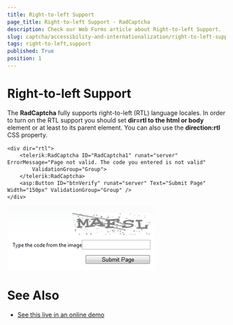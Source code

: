 ```yaml
---
title: Right-to-left Support
page_title: Right-to-left Support - RadCaptcha
description: Check our Web Forms article about Right-to-left Support.
slug: captcha/accessibility-and-internationalization/right-to-left-support
tags: right-to-left,support
published: True
position: 1
---
```


# Right-to-left Support

The **RadCaptcha** fully supports right-to-left (RTL) language locales. In order to turn on the RTL support you should set **dir=rtl to the html or body** element or at least to its parent element. You can also use the **direction:rtl** CSS property.

````ASP.NET
<div dir="rtl">
	<telerik:RadCaptcha ID="RadCaptcha1" runat="server" ErrorMessage="Page not valid. The code you entered is not valid"
		ValidationGroup="Group">
	</telerik:RadCaptcha>
	<asp:Button ID="btnVerify" runat="server" Text="Submit Page" Width="150px" ValidationGroup="Group" />
</div>
````

![radcaptcha-rtl-screenshot](images/radcaptcha-rtl-screenshot.png)

# See Also

 * [See this live in an online demo](https://demos.telerik.com/aspnet-ajax/colorpicker/examples/righttoleft/defaultcs.aspx)
